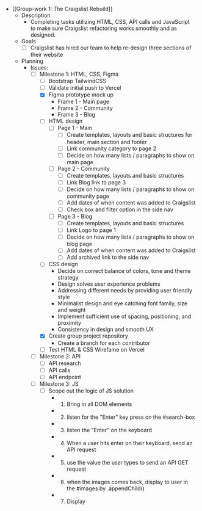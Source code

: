 - [[Group-work 1: The Craigslist Rebuild]]
	- Description
		- Completing tasks utilizing HTML, CSS, API calls and JavaScript to make sure Craigslist refactoring works smoothly and as designed.
	- Goals
		- [ ] Craigslist has hired our team to help re-design three sections of their website
	- Planning
		- Issues:
			- [ ] Milestone 1: HTML, CSS, Figma
				- [ ] Bootstrap TailwindCSS
				- [ ] Validate initial push to Vercel
				- [x] Figma prototype mock up
					- Frame 1 - Main page
					- Frame 2 - Community
					- Frame 3 - Blog
				- [ ] HTML design
					- [ ] Page 1 - Main
						- [ ] Create templates, layouts and basic structures for header, main section and footer
						- [ ] Link community category to page 2
						- [ ] Decide on how many lists / paragraphs to show on main page
					- [ ] Page 2 - Community
						- [ ] Create templates, layouts and basic structures
						- [ ] Link Blog link to page 3
						- [ ] Decide on how many lists / paragraphs to show on community page
						- [ ] Add dates of when content was added to Craigslist
						- [ ] Check box and filter option in the side nav
					- [ ] Page 3 - Blog
						- [ ] Create templates, layouts and basic structures
						- [ ] Link Logo to page 1
						- [ ] Decide on how many lists / paragraphs to show on blog page
						- [ ] Add dates of when content was added to Craigslist
						- [ ] Add archived link to the side nav
				- [ ] CSS design
					- Decide on correct balance of colors, tone and theme strategy
					- Design solves user experience problems
					- Addressing different needs by providing user friendly style
					- Minimalist design and eye catching font family, size and weight
					- Implement sufficient use of spacing, positioning, and proximity
					- Consistency in design and smooth UX
				- [x] Create group project repository
					- Create a branch for each contributor
				- [ ] Test HTML & CSS Wirefame on Vercel
			- [ ] Milestone 2: API
				- [ ] API research
				- [ ] API calls
				- [ ] API endpoint
			- [ ] Milestone 3: JS
				- [ ] Scope out the logic of JS solution
					- 1. Bring in all DOM elements
					- 2. listen for the "Enter" key press on the #search-box
					- 3. listen the "Enter" on the keyboard
					- 4. When a user hits enter on their keyboard, send an API request
					- 5. use the value the user types to send an API GET request
					- 6. when the images comes back, display to user in the #images by .appendChild()
					- 7. Display